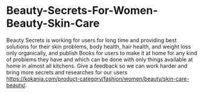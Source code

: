 # Beauty-Secrets-For-Women-Beauty-Skin-Care
Beauty Secrets is working for users for long time and providing best solutions for their skin problems, body health, hair health, and weight loss only organically, and publish Books for users to make it at home for any kind of problems they have and which can be done with only things available at home in almost all kitchens. Give a feedback so we can work harder and bring more secrets and researches for our users https://kokania.com/product-category/fashion/women/beauty/skin-care-beauty/.
